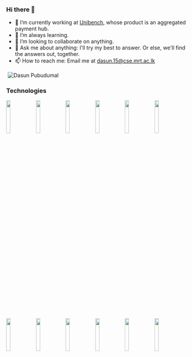 ### Hi there 👋

- 🔭 I’m currently working at [Unibench](https://lk.linkedin.com/company/unibench), whose product is an aggregated payment hub.
- 🌱 I’m always learning.
- 👯 I’m looking to collaborate on anything.
- 💬 Ask me about anything: I'll try my best to answer. Or else, we'll find the answers out, together.
- 📫 How to reach me: Email me at dasun.15@cse.mrt.ac.lk

<p>&nbsp;<img align="center" src="https://github-readme-stats.vercel.app/api?username=dasunpubudumal&show_icons=true" alt="Dasun Pubudumal" /></p>
<h3 align="left">Technologies</h3>

<p>
  <code><img width="15%" src="https://www.vectorlogo.zone/logos/java/java-ar21.svg"></code>
  <code><img width="15%" src="https://www.vectorlogo.zone/logos/oracle/oracle-ar21.svg"></code>
  <code><img width="15%" src="https://www.vectorlogo.zone/logos/mariadb/mariadb-ar21.svg"></code>
  <code><img width="15%" src="https://www.vectorlogo.zone/logos/moven/moven-ar21.svg"></code>
  <code><img width="15%" src="https://www.vectorlogo.zone/logos/springio/springio-ar21.svg"></code>
  <code><img width="15%" src="https://www.vectorlogo.zone/logos/nodejs/nodejs-ar21.svg"></code>
  <br />
  <code><img width="15%" src="https://www.vectorlogo.zone/logos/docker/docker-ar21.svg"></code>
  <code><img width="15%" src="https://www.vectorlogo.zone/logos/kubernetes/kubernetes-ar21.svg"></code>
  <code><img width="15%" src="https://www.vectorlogo.zone/logos/apache_kafka/apache_kafka-ar21.svg"></code>
  <code><img width="15%" src="https://www.vectorlogo.zone/logos/elastic/elastic-ar21.svg"></code>
  <code><img width="15%" src="https://www.vectorlogo.zone/logos/python/python-ar21.svg"></code>
  <code><img width="15%" src="https://www.vectorlogo.zone/logos/redhat/redhat-ar21.svg"></code>
</p>
